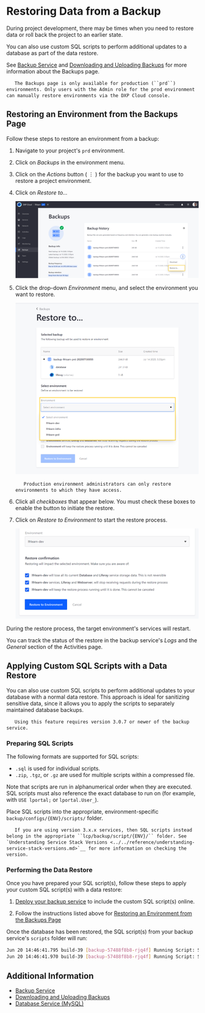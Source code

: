 # Restoring Data from a Backup

During project development, there may be times when you need to restore data or roll back the project to an earlier state.

You can also use custom SQL scripts to perform additional updates to a database as part of the data restore.

See [Backup Service](./backup-service-overview.md) and [Downloading and Uploading Backups](./downloading-and-uploading-backups.md) for more information about the Backups page.

```important::
   The Backups page is only available for production (``prd``) environments. Only users with the Admin role for the prod environment can manually restore environments via the DXP Cloud console.
```

## Restoring an Environment from the Backups Page

Follow these steps to restore an environment from a backup:

1. Navigate to your project's `prd` environment.

1. Click on _Backups_ in the environment menu.

1. Click on the _Actions_ button ( ⋮ ) for the backup you want to use to restore a project environment.

1. Click on _Restore to..._

    ![Figure 1: Click on the Actions button, and then click Restore To...](./restoring-data-from-a-backup/images/01.png)

1. Click the drop-down _Environment_ menu, and select the environment you want to restore.

    ![Figure 2: Select the environment you want to restore.](./restoring-data-from-a-backup/images/02.png)

    ```note::
       Production environment administrators can only restore environments to which they have access.
    ```

1. Click all _checkboxes_ that appear below. You must check these boxes to enable the button to initiate the restore.

1. Click on _Restore to Environment_ to start the restore process.

    ![Figure 3: Click all checkboxes to confirm the restore.](./restoring-data-from-a-backup/images/03.png)

During the restore process, the target environment's services will restart.

You can track the status of the restore in the backup service's _Logs_ and the _General_ section of the Activities page.

## Applying Custom SQL Scripts with a Data Restore

You can also use custom SQL scripts to perform additional updates to your database with a normal data restore. This approach is ideal for sanitizing sensitive data, since it allows you to apply the scripts to separately maintained database backups.

```note::
   Using this feature requires version 3.0.7 or newer of the backup service.
```

### Preparing SQL Scripts

The following formats are supported for SQL scripts:

-   `.sql` is used for individual scripts.
-   `.zip`, `.tgz`, or `.gz` are used for multiple scripts within a compressed file.

Note that scripts are run in alphanumerical order when they are executed. SQL scripts must also reference the exact database to run on (for example, with `USE lportal;` or `lportal.User_`).

Place SQL scripts into the appropriate, environment-specific `backup/configs/{ENV}/scripts/` folder.

```note::
   If you are using version 3.x.x services, then SQL scripts instead belong in the appropriate ``lcp/backup/script/{ENV}/`` folder. See `Understanding Service Stack Versions <../../reference/understanding-service-stack-versions.md>`__ for more information on checking the version.
```

### Performing the Data Restore

Once you have prepared your SQL script(s), follow these steps to apply your custom SQL script(s) with a data restore:

1. [Deploy your backup service](../../build-and-deploy/overview-of-the-dxp-cloud-deployment-workflow.md) to include the custom SQL script(s) online.

1. Follow the instructions listed above for [Restoring an Environment from the Backups Page](#restoring-an-environment-from-the-backups-page)

Once the database has been restored, the SQL script(s) from your backup service's `scripts` folder will run:

```bash
Jun 20 14:46:41.795 build-39 [backup-57488f8b8-rjq4f] Running Script: SanitizeOrg.sql
Jun 20 14:46:41.970 build-39 [backup-57488f8b8-rjq4f] Running Script: SanitizeUsers.sql
```

## Additional Information

-   [Backup Service](./backup-service-overview.md)
-   [Downloading and Uploading Backups](./downloading-and-uploading-backups.md)
-   [Database Service (MySQL)](../database-service/database-service.md)

